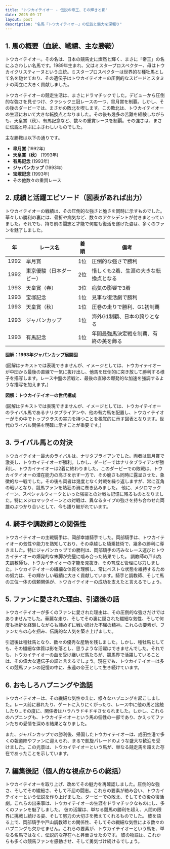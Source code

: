 ```yaml
---
title: "トウカイテイオー - 伝説の帝王、その輝きと影"
date: 2025-09-17
layout: post
description: "名馬『トウカイテイオー』の伝説と魅力を深堀り"
---
```


## 1. 馬の概要（血統、戦績、主な勝鞍）

トウカイテイオー。その名は、日本の競馬史に燦然と輝く、まさに「帝王」の名にふさわしい名馬です。1989年生まれ、父はミスタープロスペクター、母はトウカイクリスティーヌという血統。ミスタープロスペクターは世界的な種牡馬として名を馳せており、その遺伝子はトウカイテイオーの圧倒的なスピードとスタミナの両立に大きく貢献しました。

トウカイテイオーの競走生活は、まさにドラマチックでした。デビューから圧倒的な強さを見せつけ、クラシック三冠レースの一つ、皐月賞を制覇。しかし、その後のダービーでは、まさかの敗北を喫します。この敗北は、トウカイテイオーの生涯において大きな転換点となりました。その後も幾多の苦難を経験しながらも、天皇賞（秋）、有馬記念など、数々の重賞レースを制覇。その強さは、まさに伝説と呼ぶにふさわしいものでした。

主な勝鞍は以下の通りです。

* **皐月賞** (1992年)
* **天皇賞（秋）** (1993年)
* **有馬記念** (1993年)
* **ジャパンカップ** (1993年)
* **宝塚記念** (1993年)
* その他数々の重賞レース


## 2. 成績と活躍エピソード（図表があれば出力）

トウカイテイオーの戦績は、その圧倒的な強さと脆さを同時に示すものでした。華々しい勝利の裏には、骨折や病気など、数々のアクシデントが付きまとっていました。それでも、持ち前の闘志と才能で何度も復活を遂げた姿は、多くのファンを魅了しました。

| 年 | レース名           | 着順 | 備考                                      |
|---|--------------------|-----|-------------------------------------------|
| 1992 | 皐月賞             | 1位  | 圧倒的な強さで勝利                         |
| 1992 | 東京優駿（日本ダービー） | 2位  | 惜しくも2着、生涯の大きな転換点となる      |
| 1993 | 天皇賞（春）         | 3位  | 病気の影響で3着                           |
| 1993 | 宝塚記念           | 1位  | 見事な復活劇で勝利                         |
| 1993 | 天皇賞（秋）         | 1位  | 圧巻の走りで勝利、G1初制覇                 |
| 1993 | ジャパンカップ       | 1位  | 海外G1制覇、日本の誇りとなる               |
| 1993 | 有馬記念           | 1位  | 年間最強馬決定戦を制覇、有終の美を飾る     |


**図解：1993年ジャパンカップ展開図**

(図解はテキストでは表現できませんが、イメージとしては、トウカイテイオーが中団から最後の直線で一気に抜け出し、他馬を圧倒的に突き放して勝利する様子を描写します。レース中盤の苦戦と、最後の直線の爆発的な加速を強調するような描写を加えます。)


**図解：トウカイテイオーの世代構成**

(図解はテキストでは表現できませんが、イメージとしては、トウカイテイオーのライバル馬であるナリタブライアンや、他の有力馬を配置し、トウカイテイオーがその中でトップクラスの実力を持つことを視覚的に示す図表となります。世代のライバル関係を明確に示すことが重要です。)


## 3. ライバル馬との対決

トウカイテイオー最大のライバルは、ナリタブライアンでした。両者は皐月賞で激突し、トウカイテイオーが勝利。しかし、ダービーではナリタブライアンが勝利し、トウカイテイオーは2着に終わりました。このダービーでの敗戦は、トウカイテイオーの潜在能力の高さを示す一方で、その脆さも同時に露呈させた、象徴的な一戦でした。その後も両者は幾度となく対戦を繰り返しますが、常に互角の戦いとなり、競馬ファンを熱狂の渦に巻き込みました。  他に、メジロマックイーン、スペシャルウィークといった強豪との対戦も記憶に残るものとなりました。特にメジロマックイーンとの対戦は、異なるタイプの強さを持ち合わせた両雄のぶつかり合いとして、今も語り継がれています。


## 4. 騎手や調教師との関係性

トウカイテイオーの主戦騎手は、岡部幸雄騎手でした。岡部騎手は、トウカイテイオーの気性や能力を熟知しており、その卓越した騎乗技術で、幾多の勝利に導きました。特にジャパンカップでの勝利は、岡部騎手の巧みなレース運びとトウカイテイオーの爆発的な末脚が完璧に噛み合った結果でした。  調教師の戸山為夫調教師も、トウカイテイオーの才能を見抜き、その育成と管理に尽力しました。トウカイテイオーの繊細な体質を理解し、常にベストな状態を維持するための努力は、その輝かしい戦績に大きく貢献しています。騎手と調教師、そして馬の三位一体の信頼関係が、トウカイテイオーの成功を支えたと言えるでしょう。


## 5. ファンに愛された理由、引退後の話

トウカイテイオーが多くのファンに愛された理由は、その圧倒的な強さだけではありませんでした。華麗な走り、そしてその裏に隠された繊細な気性、そして何度も挫折を経験しながらも諦めずに戦い続けた不屈の精神。これらの要素が、ファンたちの心を掴み、伝説的な人気を築き上げました。

引退後は種牡馬となり、数々の優秀な産駒を残しました。しかし、種牡馬としても、その繊細な体質は影を落とし、思うような活躍はできませんでした。それでも、トウカイテイオーの血を受け継いだ馬たちが、競馬界で活躍していることは、その偉大な遺伝子の証と言えるでしょう。現在でも、トウカイテイオーは多くの競馬ファンの記憶の中に、永遠の帝王として生き続けています。


## 6. おもしろハプニングや逸話

トウカイテイオーは、その繊細な気性ゆえに、様々なハプニングを起こしました。レース前に暴れたり、ゲートに入りにくがったり、レース中に他の馬と接触したり…その度に、関係者はハラハラドキドキさせられました。しかし、これらのハプニングも、トウカイテイオーという馬の個性の一部であり、かえってファンたちの愛情を深める結果となりました。

また、ジャパンカップでの勝利後、帰国したトウカイテイオーは、成田空港で多くの報道陣やファンに迎えられ、まるで凱旋パレードのような盛大な歓迎を受けました。この光景は、トウカイテイオーという馬が、単なる競走馬を超えた存在であったことを示しています。


## 7. 編集後記（個人的な視点からの総括）

トウカイテイオーを取り上げ、改めてその魅力を再確認しました。圧倒的な強さ、そしてその繊細さ、そして不屈の闘志。これらの要素が絡み合い、トウカイテイオーという伝説を作り上げました。ダービーでの敗北、そしてその後の復活劇。これらの出来事は、トウカイテイオーの生涯をドラマチックなものにし、多くのファンを魅了しました。  彼の活躍は、単なる競馬の勝利を超え、人間の限界に挑戦し続ける姿、そして努力の大切さを教えてくれるものでした。  彼を語る上で、岡部騎手や戸山調教師との関係性、そしてその繊細な気性による数々のハプニングも欠かせません。これらの要素が、トウカイテイオーという馬を、単なる名馬ではなく、伝説的な存在へと昇華させたのです。  彼の物語は、これからも多くの競馬ファンを感動させ、そして勇気づけ続けるでしょう。
